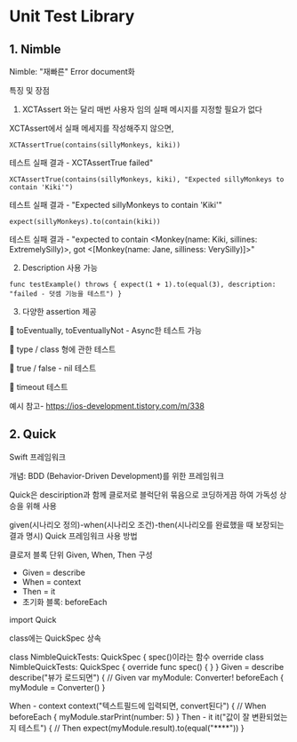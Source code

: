 # Unit Test Library

## 1. Nimble
Nimble: "재빠른"
Error document화

특징 및 장점
1. XCTAssert 와는 달리 매번 사용자 임의 실패 메시지를 지정할 필요가 없다 
 
XCTAssert에서 실패 메세지를 작성해주지 않으면,

`
XCTAssertTrue(contains(sillyMonkeys, kiki))
`

테스트 실패 결과 - XCTAssertTrue failed"

`
XCTAssertTrue(contains(sillyMonkeys, kiki), "Expected sillyMonkeys to contain 'Kiki'")
`

테스트 실패 결과 - "Expected sillyMonkeys to contain 'Kiki'" 

`
expect(sillyMonkeys).to(contain(kiki))
`

테스트 실패 결과 - "expected to contain <Monkey(name: Kiki, sillines: ExtremelySilly)>, got <[Monkey(name: Jane, silliness: VerySilly)]>"

2. Description 사용 가능

`
func testExample() throws {
    expect(1 + 1).to(equal(3), description: "failed - 덧셈 기능을 테스트")
}
`

3. 다양한 assertion 제공

🚀 toEventually, toEventuallyNot - Async한 테스트 가능

🚀 type / class 형에 관한 테스트

🚀 true / false - nil 테스트

🚀 timeout 테스트

예시 참고- https://ios-development.tistory.com/m/338

## 2. Quick

Swift 프레임워크

개념: BDD (Behavior-Driven Development)를 위한 프레임워크

Quick은 desciription과 함께 클로저로 블럭단위 묶음으로 코딩하게끔 하여 가독성 상승을 위해 사용

given(시나리오 정의)-when(시나리오 조건)-then(시나리오를 완료했을 때 보장되는 결과 명시)
Quick 프레임워크 사용 방법

클로저 블록 단위 Given, When, Then 구성
- Given = describe
- When = context
- Then = it
- 초기화 블록: beforeEach

import Quick

class에는 QuickSpec 상속

class NimbleQuickTests: QuickSpec {
spec()이라는 함수 override
class NimbleQuickTests: QuickSpec {
    override func spec() {
    }
}
Given = describe
        describe("뷰가 로드되면") { // Given
            var myModule: Converter!
            beforeEach {
                myModule = Converter()
            }
 
When - context
            context("텍스트필드에 입력되면, convert된다") { // When
                beforeEach {
                    myModule.starPrint(number: 5)
                }
Then - it
                it("값이 잘 변환되었는지 테스트") { // Then
                    expect(myModule.result).to(equal("****"))
                }
